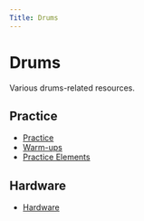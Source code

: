 ```yaml
---
Title: Drums
---
```

# Drums

Various drums-related resources.

## Practice

- [Practice](practice.md)
- [Warm-ups](warmup.md)
- [Practice Elements](practice-elements.md)

## Hardware

- [Hardware](hardware.md)
